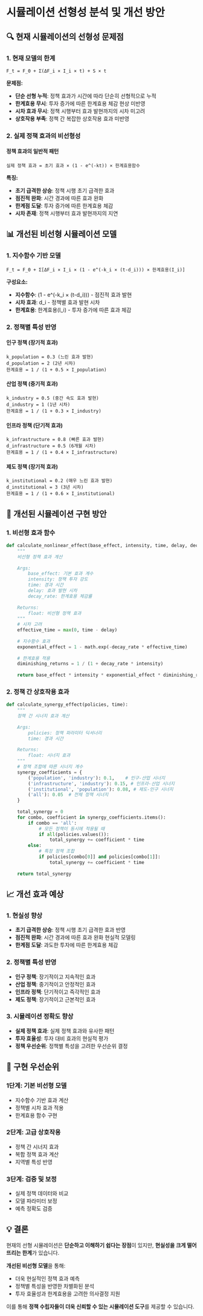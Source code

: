 # 시뮬레이션 선형성 분석 및 개선 방안

## 🔍 현재 시뮬레이션의 선형성 문제점

### 1. **현재 모델의 한계**
```
F_t = F_0 + Σ(ΔF_i × I_i × t) + S × t
```

**문제점:**
- **단순 선형 누적**: 정책 효과가 시간에 따라 단순히 선형적으로 누적
- **한계효용 무시**: 투자 증가에 따른 한계효용 체감 현상 미반영
- **시차 효과 무시**: 정책 시행부터 효과 발현까지의 시차 미고려
- **상호작용 부족**: 정책 간 복잡한 상호작용 효과 미반영

### 2. **실제 정책 효과의 비선형성**

#### **정책 효과의 일반적 패턴**
```
실제 정책 효과 = 초기 효과 × (1 - e^(-kt)) × 한계효용함수
```

**특징:**
- **초기 급격한 상승**: 정책 시행 초기 급격한 효과
- **점진적 완화**: 시간 경과에 따른 효과 완화
- **한계점 도달**: 투자 증가에 따른 한계효용 체감
- **시차 존재**: 정책 시행부터 효과 발현까지의 지연

## 📊 개선된 비선형 시뮬레이션 모델

### 1. **지수함수 기반 모델**
```
F_t = F_0 + Σ[ΔF_i × I_i × (1 - e^(-k_i × (t-d_i))) × 한계효용(I_i)]
```

**구성요소:**
- **지수함수**: (1 - e^(-k_i × (t-d_i))) - 점진적 효과 발현
- **시차 효과**: d_i - 정책별 효과 발현 시차
- **한계효용**: 한계효용(I_i) - 투자 증가에 따른 효과 체감

### 2. **정책별 특성 반영**

#### **인구 정책 (장기적 효과)**
```
k_population = 0.3 (느린 효과 발현)
d_population = 2 (2년 시차)
한계효용 = 1 / (1 + 0.5 × I_population)
```

#### **산업 정책 (중기적 효과)**
```
k_industry = 0.5 (중간 속도 효과 발현)
d_industry = 1 (1년 시차)
한계효용 = 1 / (1 + 0.3 × I_industry)
```

#### **인프라 정책 (단기적 효과)**
```
k_infrastructure = 0.8 (빠른 효과 발현)
d_infrastructure = 0.5 (6개월 시차)
한계효용 = 1 / (1 + 0.4 × I_infrastructure)
```

#### **제도 정책 (장기적 효과)**
```
k_institutional = 0.2 (매우 느린 효과 발현)
d_institutional = 3 (3년 시차)
한계효용 = 1 / (1 + 0.6 × I_institutional)
```

## 🎯 개선된 시뮬레이션 구현 방안

### 1. **비선형 효과 함수**
```python
def calculate_nonlinear_effect(base_effect, intensity, time, delay, decay_rate):
    """
    비선형 정책 효과 계산
    
    Args:
        base_effect: 기본 효과 계수
        intensity: 정책 투자 강도
        time: 경과 시간
        delay: 효과 발현 시차
        decay_rate: 한계효용 체감률
    
    Returns:
        float: 비선형 정책 효과
    """
    # 시차 고려
    effective_time = max(0, time - delay)
    
    # 지수함수 효과
    exponential_effect = 1 - math.exp(-decay_rate * effective_time)
    
    # 한계효용 적용
    diminishing_returns = 1 / (1 + decay_rate * intensity)
    
    return base_effect * intensity * exponential_effect * diminishing_returns
```

### 2. **정책 간 상호작용 효과**
```python
def calculate_synergy_effect(policies, time):
    """
    정책 간 시너지 효과 계산
    
    Args:
        policies: 정책 파라미터 딕셔너리
        time: 경과 시간
    
    Returns:
        float: 시너지 효과
    """
    # 정책 조합에 따른 시너지 계수
    synergy_coefficients = {
        ('population', 'industry'): 0.1,    # 인구-산업 시너지
        ('infrastructure', 'industry'): 0.15, # 인프라-산업 시너지
        ('institutional', 'population'): 0.08, # 제도-인구 시너지
        ('all'): 0.05  # 전체 정책 시너지
    }
    
    total_synergy = 0
    for combo, coefficient in synergy_coefficients.items():
        if combo == 'all':
            # 모든 정책이 동시에 적용될 때
            if all(policies.values()):
                total_synergy += coefficient * time
        else:
            # 특정 정책 조합
            if policies[combo[0]] and policies[combo[1]]:
                total_synergy += coefficient * time
    
    return total_synergy
```

## 📈 개선 효과 예상

### 1. **현실성 향상**
- **초기 급격한 상승**: 정책 시행 초기 급격한 효과 반영
- **점진적 완화**: 시간 경과에 따른 효과 완화 현실적 모델링
- **한계점 도달**: 과도한 투자에 따른 한계효용 체감

### 2. **정책별 특성 반영**
- **인구 정책**: 장기적이고 지속적인 효과
- **산업 정책**: 중기적이고 안정적인 효과
- **인프라 정책**: 단기적이고 즉각적인 효과
- **제도 정책**: 장기적이고 근본적인 효과

### 3. **시뮬레이션 정확도 향상**
- **실제 정책 효과**: 실제 정책 효과와 유사한 패턴
- **투자 효율성**: 투자 대비 효과의 현실적 평가
- **정책 우선순위**: 정책별 특성을 고려한 우선순위 결정

## 🔧 구현 우선순위

### **1단계: 기본 비선형 모델**
- 지수함수 기반 효과 계산
- 정책별 시차 효과 적용
- 한계효용 함수 구현

### **2단계: 고급 상호작용**
- 정책 간 시너지 효과
- 복합 정책 효과 계산
- 지역별 특성 반영

### **3단계: 검증 및 보정**
- 실제 정책 데이터와 비교
- 모델 파라미터 보정
- 예측 정확도 검증

## 💡 결론

현재의 선형 시뮬레이션은 **단순하고 이해하기 쉽다는 장점**이 있지만, **현실성을 크게 떨어뜨리는 한계**가 있습니다.

**개선된 비선형 모델**을 통해:
- 더욱 현실적인 정책 효과 예측
- 정책별 특성을 반영한 차별화된 분석
- 투자 효율성과 한계효용을 고려한 의사결정 지원

이를 통해 **정책 수립자들이 더욱 신뢰할 수 있는 시뮬레이션 도구**를 제공할 수 있습니다.
